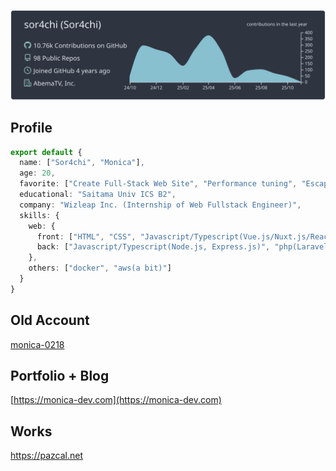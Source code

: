 ![](https://raw.githubusercontent.com/sor4chi/sor4chi/main/profile-summary-card-output/nord_dark/0-profile-details.svg)

## Profile
```ts
export default {
  name: ["Sor4chi", "Monica"],
  age: 20,
  favorite: ["Create Full-Stack Web Site", "Performance tuning", "Escaping legacy system", "Atomic Design", "Edge function", "Singing", "Mahjong", "Vtuber"],
  educational: "Saitama Univ ICS B2",
  company: "Wizleap Inc. (Internship of Web Fullstack Engineer)",
  skills: {
    web: {
      front: ["HTML", "CSS", "Javascript/Typescript(Vue.js/Nuxt.js/React.js/Next.js)"],
      back: ["Javascript/Typescript(Node.js, Express.js)", "php(Laravel)", "ruby(Rails)", "Python(Django)"],
    },
    others: ["docker", "aws(a bit)"]
  }
}
```

## Old Account
[monica-0218](https://github.com/monica-0218)

## Portfolio + Blog
[https://monica-dev.com](https://monica-dev.com)

## Works

https://pazcal.net

<!--
**kawamurasorachi/kawamurasorachi** is a ✨ _special_ ✨ repository because its `README.md` (this file) appears on your GitHub profile.

Here are some ideas to get you started:

- 🔭 I’m currently working on ...
- 🌱 I’m currently learning ...
- 👯 I’m looking to collaborate on ...
- 🤔 I’m looking for help with ...
- 💬 Ask me about ...
- 📫 How to reach me: ...
- 😄 Pronouns: ...
- ⚡ Fun fact: ...
-->
